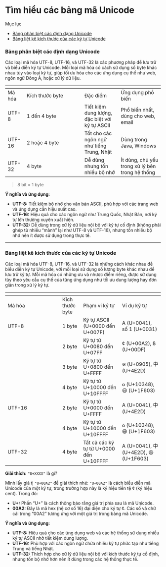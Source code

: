 # Tìm hiểu các bảng mã Unicode

Mục lục

* [Bảng phân biệt các định dạng Unicode](tim-hieu-cac-bang-ma-unicode.md#bang-phan-biet-cac-dinh-dang-unicode)
* [Bảng liệt kê kích thước của các ký tự Unicode](tim-hieu-cac-bang-ma-unicode.md#bang-liet-ke-kich-thuoc-cua-cac-ky-tu-unicode)

### Bảng phân biệt các định dạng Unicode

Các loại mã hóa UTF-8, UTF-16, và UTF-32 là các phương pháp để lưu trữ và biểu diễn ký tự Unicode. Mỗi loại mã hóa có cách sử dụng số byte khác nhau tùy vào loại ký tự, giúp tối ưu hóa cho các ứng dụng cụ thể như web, ngôn ngữ Đông Á, hoặc xử lý dữ liệu.

<table data-header-hidden><thead><tr><th></th><th width="171"></th><th></th><th></th></tr></thead><tbody><tr><td>Mã hóa</td><td>Kích thước byte</td><td>Đặc điểm</td><td>Ứng dụng phổ biến</td></tr><tr><td>UTF-8</td><td>1 đến 4 byte</td><td>Tiết kiệm dung lượng, đặc biệt với ký tự ASCII</td><td>Phổ biến nhất, dùng cho web, email</td></tr><tr><td>UTF-16</td><td>2 hoặc 4 byte</td><td>Tốt cho các ngôn ngữ như tiếng Trung, Nhật</td><td>Dùng trong Java, Windows</td></tr><tr><td>UTF-32</td><td>4 byte</td><td>Dễ dùng nhưng tốn nhiều bộ nhớ</td><td>Ít dùng, chủ yếu trong xử lý bên trong hệ thống</td></tr></tbody></table>

> 8 bit = 1 byte

**Ý nghĩa và ứng dụng:**

* **UTF-8:** Tiết kiệm bộ nhớ cho văn bản ASCII, phù hợp với các trang web và ứng dụng cần hiệu suất cao.
* **UTF-16:** Hiệu quả cho các ngôn ngữ như Trung Quốc, Nhật Bản, nơi ký tự lớn thường xuyên xuất hiện.
* **UTF-32:** Dễ dùng trong xử lý dữ liệu nội bộ với ký tự cố định (không phải ghép từ nhiều “mảnh” lại như UTF-8 và UTF-16), nhưng tốn nhiều bộ nhớ nên ít được sử dụng trong thực tế.

***

### &#x20;Bảng liệt kê kích thước của các ký tự Unicode

Các loại mã hóa UTF-8, UTF-16, và UTF-32 là những cách khác nhau để biểu diễn ký tự Unicode, với mỗi loại sử dụng số lượng byte khác nhau để lưu trữ ký tự. Mỗi mã hóa có những ưu và nhược điểm riêng, được sử dụng tùy theo yêu cầu cụ thể của từng ứng dụng như tối ưu dung lượng hay đơn giản trong xử lý ký tự.

<table data-header-hidden><thead><tr><th width="161"></th><th></th><th></th><th></th></tr></thead><tbody><tr><td>Mã hóa</td><td>Kích thước byte</td><td>Phạm vi ký tự</td><td>Ví dụ ký tự</td></tr><tr><td>UTF-8</td><td>1 byte</td><td>Ký tự ASCII (U+0000 đến U+007F)</td><td>A (U+0041), số 1 (U+0031)</td></tr><tr><td></td><td>2 byte</td><td>Ký tự từ U+0080 đến U+07FF</td><td>¢ (U+00A2), ß (U+00DF)</td></tr><tr><td></td><td>3 byte</td><td>Ký tự từ U+0800 đến U+FFFF</td><td>अ (U+0905), 中 (U+4E2D)</td></tr><tr><td></td><td>4 byte</td><td>Ký tự từ U+10000 đến U+10FFFF</td><td>𐍈 (U+10348), 😃 (U+1F603)</td></tr><tr><td>UTF-16</td><td>2 byte</td><td>Ký tự từ U+0000 đến U+FFFF</td><td>A (U+0041), 中 (U+4E2D)</td></tr><tr><td></td><td>4 byte</td><td>Ký tự từ U+10000 đến U+10FFFF</td><td>𐍈 (U+10348), 😃 (U+1F603)</td></tr><tr><td>UTF-32</td><td>4 byte</td><td>Tất cả các ký tự từ U+0000 đến U+10FFFF</td><td>A (U+0041), 中 (U+4E2D), 😃 (U+1F603)</td></tr></tbody></table>

**Giải thích:** `"U+XXXX"` là gì?

Mình lấy giá tị `"U+00A2"` để giải thích nhé: `"U+00A2"` là cách biểu diễn mã Unicode của một ký tự, trong trường hợp này là ký hiệu tiền tệ ¢ (ký hiệu cent). Trong đó:

* **U+:** Phần “U+” là cách thông báo rằng giá trị phía sau là mã Unicode.
* **00A2:** Đây là mã hex (hệ cơ số 16) đại diện cho ký tự ¢. Các số và chữ cái trong “00A2” tương ứng với một giá trị trong bảng mã Unicode.

**Ý nghĩa và ứng dụng:**

* **UTF-8:** Hiệu quả cho các ứng dụng web và các hệ thống sử dụng nhiều ký tự ASCII nhờ tiết kiệm dung lượng.
* **UTF-16:** Phù hợp với các ngôn ngữ chứa nhiều ký tự phức tạp như tiếng Trung và tiếng Nhật.
* **UTF-32:** Thích hợp cho xử lý dữ liệu nội bộ với kích thước ký tự cố định, nhưng tốn bộ nhớ hơn nên ít dùng trong các hệ thống thực tế.
